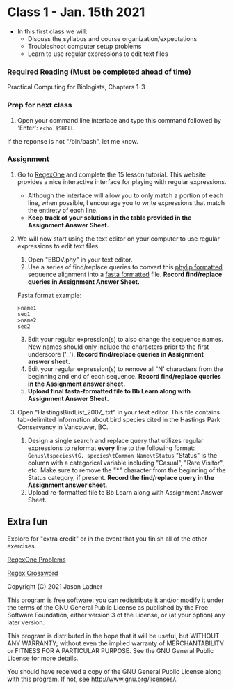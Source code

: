 # Class 1 - Jan. 15th 2021
- In this first class we will:
    - Discuss the syllabus and course organization/expectations
    - Troubleshoot computer setup problems
    - Learn to use regular expressions to edit text files

### Required Reading (**Must be completed ahead of time**)
Practical Computing for Biologists, Chapters 1-3

### Prep for next class

1. Open your command line interface and type this command followed by 'Enter':
```echo $SHELL```

If the reponse is not "/bin/bash", let me know. 

### Assignment

1. Go to [RegexOne](https://regexone.com/) and complete the 15 lesson tutorial. This website provides a nice interactive interface for playing with regular expressions.
    - Although the interface will allow you to only match a portion of each line, when possible, I encourage you to write expressions that match the entirety of each line. 
    - **Keep track of your solutions in the table provided in the Assignment Answer Sheet.**

2. We will now start using the text editor on your computer to use regular expressions to edit text files. 
    1. Open "EBOV.phy" in your text editor.
    2. Use a series of find/replace queries to convert this [phylip formatted](http://scikit-bio.org/docs/0.2.3/generated/skbio.io.phylip.html#:~:text=PHYLIP%20format%20is%20a%20plain,the%20multiple%20sequence%20alignment%20itself.) sequence alignment into a [fasta formatted](https://en.wikipedia.org/wiki/FASTA_format) file. **Record find/replace queries in Assignment Answer Sheet.**
    
    Fasta format example:
     ```
     >name1
     seq1
     >name2
     seq2
     ```
    
    3. Edit your regular expression(s) to also change the sequence names. New names should only include the characters prior to the first underscore ('_'). **Record find/replace queries in Assignment answer sheet.**
    4. Edit your regular expression(s) to remove all 'N' characters from the beginning and end of each sequence. **Record find/replace queries in the Assignment answer sheet.**
    5. **Upload final fasta-formatted file to Bb Learn along with Assignment Answer Sheet.**

3. Open "HastingsBirdList\_2007\_.txt" in your text editor. This file contains tab-delimited information about bird species cited in the Hastings Park Conservancy in Vancouver, BC.
    1. Design a single search and replace query that utilizes regular expressions to reformat **every** line to the following format:
    ```Genus\tspecies\tG. species\tCommon Name\tStatus```
    "Status" is the column with a categorical variable including "Casual", "Rare Visitor", etc. Make sure to remove the "*" character from the beginning of the Status category, if present. **Record the find/replace query in the Assignment answer sheet.**
    2. Upload re-formatted file to Bb Learn along with Assignment Answer Sheet.
    
## Extra fun

Explore for "extra credit" or in the event that you finish all of the other exercises.

[RegexOne Problems](https://regexone.com/problem/matching_decimal_numbers)

[Regex Crossword](https://regexcrossword.com/)

Copyright (C) 2021  Jason Ladner

This program is free software: you can redistribute it and/or modify
it under the terms of the GNU General Public License as published by
the Free Software Foundation, either version 3 of the License, or
(at your option) any later version.

This program is distributed in the hope that it will be useful,
but WITHOUT ANY WARRANTY; without even the implied warranty of
MERCHANTABILITY or FITNESS FOR A PARTICULAR PURPOSE.  See the
GNU General Public License for more details.

You should have received a copy of the GNU General Public License
along with this program.  If not, see <http://www.gnu.org/licenses/>.



